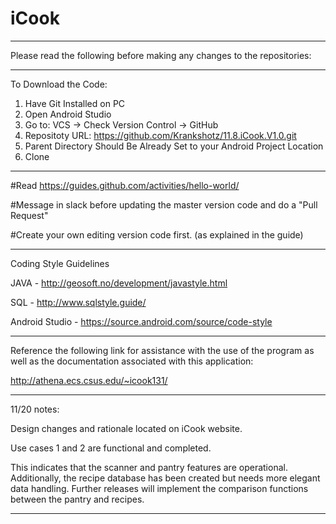 # iCook
----------------------------------------------------------------------------------

Please read the following before making any changes to the repositories:

----------------------------------------------------------------------------------
To Download the Code:
1. Have Git Installed on PC
2. Open Android Studio
3. Go to: VCS -> Check Version Control -> GitHub
4. Repositoty URL: https://github.com/Krankshotz/11.8.iCook.V1.0.git
5. Parent Directory Should Be Already Set to your Android Project Location
6. Clone

-----------------------------------------------------------------------------------

#Read https://guides.github.com/activities/hello-world/

#Message in slack before updating the master version code and do a "Pull Request"

#Create your own editing version code first. (as explained in the guide)

-----------------------------------------------------------------------------------

Coding Style Guidelines

JAVA - http://geosoft.no/development/javastyle.html

SQL - http://www.sqlstyle.guide/

Android Studio - https://source.android.com/source/code-style

------------------------------------------------------------------------------------

Reference the following link for assistance with the use of the program as well as the
documentation associated with this application:

http://athena.ecs.csus.edu/~icook131/ 

-------------------------------------------------------------------------------------

11/20 notes:

Design changes and rationale located on iCook website.

Use cases 1 and 2 are functional and completed. 

This indicates that the scanner and pantry features are operational. Additionally, the recipe database has been created but
needs more elegant data handling. Further releases will implement the comparison functions between the pantry and recipes.

----------------------------------------------------------------------------------
